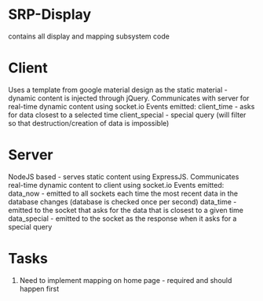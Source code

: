 # SRP-Display
contains all display and mapping subsystem code

# Client
Uses a template from google material design as the static material - dynamic content is injected through jQuery.
Communicates with server for real-time dynamic content using socket.io
Events emitted:
client_time - asks for data closest to a selected time
client_special - special query (will filter so that destruction/creation of data is impossible)


# Server
NodeJS based - serves static content using ExpressJS. Communicates real-time dynamic content to client using socket.io
Events emitted: 
data_now - emitted to all sockets each time the most recent data in the database changes (database is checked once per second)
data_time - emitted to the socket that asks for the data that is closest to a given time
data_special - emitted to the socket as the response when it asks for a special query

# Tasks
1) Need to implement mapping on home page - required and should happen first